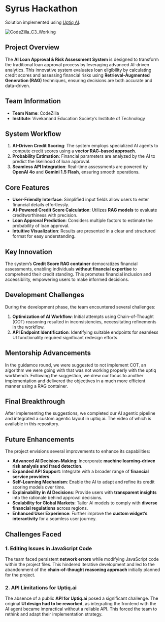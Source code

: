 # Syrus Hackathon

Solution implemented using [Uptiq AI](uptiq.ai).

![CodeZilla_C3_Working](https://github.com/user-attachments/assets/1479385d-e1e9-4577-9a28-08f9509b43c0)

## Project Overview
The **AI Loan Approval & Risk Assessment System** is designed to transform the traditional loan approval process by leveraging advanced AI-driven analytics. This innovative system evaluates loan eligibility by calculating credit scores and assessing financial risks using **Retrieval-Augmented Generation (RAG)** techniques, ensuring decisions are both accurate and data-driven.

## Team Information
- **Team Name**: CodeZilla  
- **Institute**: Vivekanand Education Society’s Institute of Technology  

## System Workflow
1. **AI-Driven Credit Scoring**: The system employs specialized AI agents to compute credit scores using a **vector RAG-based approach**.
2. **Probability Estimation**: Financial parameters are analyzed by the AI to predict the likelihood of loan approval.
3. **Seamless API Integration**: Real-time assessments are powered by **OpenAI 4o** and **Gemini 1.5 Flash**, ensuring smooth operations.

## Core Features
- **User-Friendly Interface**: Simplified input fields allow users to enter financial details effortlessly.
- **AI-Powered Credit Score Calculation**: Utilizes **RAG models** to evaluate creditworthiness with precision.
- **Loan Approval Prediction**: Considers multiple factors to estimate the probability of loan approval.
- **Intuitive Visualization**: Results are presented in a clear and structured format for easy understanding.

## Key Innovation
The system’s **Credit Score RAG container** democratizes financial assessments, enabling individuals **without financial expertise** to comprehend their credit standing. This promotes financial inclusion and accessibility, empowering users to make informed decisions.

## Development Challenges
During the development phase, the team encountered several challenges:
1. **Optimization of AI Workflow**: Initial attempts using Chain-of-Thought (COT) reasoning resulted in inconsistencies, necessitating refinements in the workflow.
2. **API Endpoint Identification**: Identifying suitable endpoints for seamless UI functionality required significant redesign efforts.

## Mentorship Advancements
In the guidamce round, we were suggested to not implement COT, an algorithm we were going with that was not working properly with the uptiq workbench. Following the suggestion, we drew our focus to another implementation and delivered the objectives in a much more efficient manner using a RAG container.

## Final Breakthrough
After implementing the suggestions, we completed our AI agentic pipeline and integrated a custom agentic layout in uptiq ai. The video of which is available in this repository.

## Future Enhancements
The project envisions several improvements to enhance its capabilities:
- **Advanced AI Decision-Making**: Incorporate **machine learning-driven risk analysis and fraud detection**.
- **Expanded API Support**: Integrate with a broader range of **financial service providers**.
- **Self-Learning Mechanism**: Enable the AI to adapt and refine its credit scoring models over time.
- **Explainability in AI Decisions**: Provide users with **transparent insights** into the rationale behind approval decisions.
- **Scalability for Global Markets**: Tailor AI models to comply with **diverse financial regulations** across regions.
- **Enhanced User Experience**: Further improve the **custom widget’s interactivity** for a seamless user journey.

## Challenges Faced

### 1. Editing Issues in JavaScript Code  
The team faced persistent **network errors** while modifying JavaScript code within the project files. This hindered iterative development and led to the abandonment of the **chain-of-thought reasoning approach** initially planned for the project.

### 2. API Limitations for Uptiq.ai  
The absence of a public **API for Uptiq.ai** posed a significant challenge. The original **UI design had to be reworked**, as integrating the frontend with the AI agent became impractical without a reliable API. This forced the team to rethink and adapt their implementation strategy.
